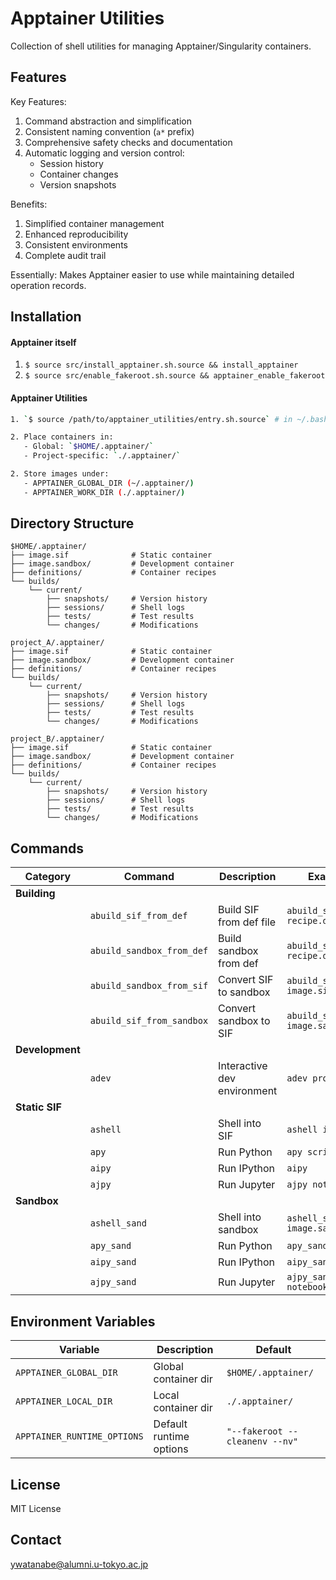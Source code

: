 <!-- ---
!-- title: ./apptainer_utilities/README.md
!-- author: ywatanabe
!-- date: 2024-12-08 01:21:36
!-- --- -->


# Apptainer Utilities

Collection of shell utilities for managing Apptainer/Singularity containers.

## Features

Key Features:
1. Command abstraction and simplification
2. Consistent naming convention (`a*` prefix)
3. Comprehensive safety checks and documentation
4. Automatic logging and version control:
   - Session history
   - Container changes
   - Version snapshots

Benefits:
1. Simplified container management
2. Enhanced reproducibility
3. Consistent environments
4. Complete audit trail

Essentially: Makes Apptainer easier to use while maintaining detailed operation records.


## Installation

#### Apptainer itself
1. `$ source src/install_apptainer.sh.source && install_apptainer`
2. `$ source src/enable_fakeroot.sh.source && apptainer_enable_fakeroot`

#### Apptainer Utilities

``` bash
1. `$ source /path/to/apptainer_utilities/entry.sh.source` # in ~/.bashrc

2. Place containers in:
   - Global: `$HOME/.apptainer/`
   - Project-specific: `./.apptainer/`

2. Store images under:
   - APPTAINER_GLOBAL_DIR (~/.apptainer/)
   - APPTAINER_WORK_DIR (./.apptainer/)
```

## Directory Structure

```
$HOME/.apptainer/
├── image.sif              # Static container
├── image.sandbox/         # Development container
├── definitions/           # Container recipes
└── builds/
    └── current/
        ├── snapshots/     # Version history
        ├── sessions/      # Shell logs
        ├── tests/         # Test results
        └── changes/       # Modifications

project_A/.apptainer/
├── image.sif              # Static container
├── image.sandbox/         # Development container
├── definitions/           # Container recipes
└── builds/
    └── current/
        ├── snapshots/     # Version history
        ├── sessions/      # Shell logs
        ├── tests/         # Test results
        └── changes/       # Modifications

project_B/.apptainer/
├── image.sif              # Static container
├── image.sandbox/         # Development container
├── definitions/           # Container recipes
└── builds/
    └── current/
        ├── snapshots/     # Version history
        ├── sessions/      # Shell logs
        ├── tests/         # Test results
        └── changes/       # Modifications
```

## Commands

| Category | Command | Description | Example Usage |
|----------|---------|-------------|---------------|
| **Building** |
| | `abuild_sif_from_def` | Build SIF from def file | `abuild_sif_from_def recipe.def` |
| | `abuild_sandbox_from_def` | Build sandbox from def | `abuild_sandbox_from_def recipe.def` |
| | `abuild_sandbox_from_sif` | Convert SIF to sandbox | `abuild_sandbox_from_sif image.sif` |  
| | `abuild_sif_from_sandbox` | Convert sandbox to SIF | `abuild_sif_from_sandbox image.sandbox` |
| **Development** |
| | `adev` | Interactive dev environment | `adev project_name` |
| **Static SIF** |
| | `ashell` | Shell into SIF | `ashell image.sif` |
| | `apy` | Run Python | `apy script.py` |
| | `aipy` | Run IPython | `aipy` |
| | `ajpy` | Run Jupyter | `ajpy notebook.ipynb` |
| **Sandbox** |
| | `ashell_sand` | Shell into sandbox | `ashell_sand image.sandbox` |
| | `apy_sand` | Run Python | `apy_sand script.py` |
| | `aipy_sand` | Run IPython | `aipy_sand` |
| | `ajpy_sand` | Run Jupyter | `ajpy_sand notebook.ipynb` |

## Environment Variables 

| Variable | Description | Default |
|----------|-------------|---------|
| `APPTAINER_GLOBAL_DIR` | Global container dir | `$HOME/.apptainer/` |
| `APPTAINER_LOCAL_DIR` | Local container dir | `./.apptainer/` |
| `APPTAINER_RUNTIME_OPTIONS` | Default runtime options | `"--fakeroot --cleanenv --nv"` |

## License

MIT License

## Contact

ywatanabe@alumni.u-tokyo.ac.jp
